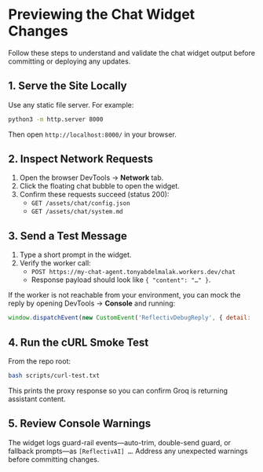 # Previewing the Chat Widget Changes

Follow these steps to understand and validate the chat widget output before committing or deploying any updates.

## 1. Serve the Site Locally

Use any static file server. For example:

```bash
python3 -m http.server 8000
```

Then open `http://localhost:8000/` in your browser.

## 2. Inspect Network Requests

1. Open the browser DevTools → **Network** tab.
2. Click the floating chat bubble to open the widget.
3. Confirm these requests succeed (status 200):
   - `GET /assets/chat/config.json`
   - `GET /assets/chat/system.md`

## 3. Send a Test Message

1. Type a short prompt in the widget.
2. Verify the worker call:
   - `POST https://my-chat-agent.tonyabdelmalak.workers.dev/chat`
   - Response payload should look like `{ "content": "…" }`.

If the worker is not reachable from your environment, you can mock the reply by opening DevTools → **Console** and running:

```js
window.dispatchEvent(new CustomEvent('ReflectivDebugReply', { detail: 'Mock reply to validate UI rendering.' }));
```

## 4. Run the cURL Smoke Test

From the repo root:

```bash
bash scripts/curl-test.txt
```

This prints the proxy response so you can confirm Groq is returning assistant content.

## 5. Review Console Warnings

The widget logs guard-rail events—auto-trim, double-send guard, or fallback prompts—as `[ReflectivAI] …`. Address any unexpected warnings before committing changes.
